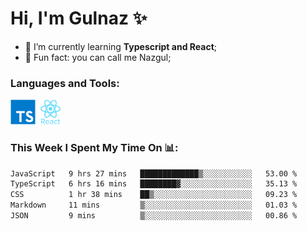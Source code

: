 <h1 align="left">Hi, I'm Gulnaz ✨</h1>
<!--  <img src="https://komarev.com/ghpvc/?username=funchosa&label=Profile%20views&color=0e75b6&style=flat" alt="funchosa"  />  -->

- 🌱 I’m currently learning **Typescript and React**;
- 👾 Fun fact: you can call me Nazgul;
<h3 align="left">Languages and Tools:</h3>

<p align="left"> 
 <!-- html5 -->
<!-- <a href="https://www.w3.org/html/" target="_blank" rel="noreferrer">    -->
<!-- <img src="https://raw.githubusercontent.com/devicons/devicon/master/icons/html5/html5-original-wordmark.svg" alt="html5" width="40" height="40"/> </a>  -->
<!-- css3 -->
<!-- <a href="https://www.w3schools.com/css/" target="_blank" rel="noreferrer">  -->
<!-- <img src="https://raw.githubusercontent.com/devicons/devicon/master/icons/css3/css3-original-wordmark.svg" alt="css3" width="40" height="40"/> </a>  -->
<!-- nodejs -->
<!-- <a href="https://nodejs.org/" target="_blank" rel="noreferrer">  -->
<!-- <img src="https://raw.githubusercontent.com/devicons/devicon/master/icons/nodejs/nodejs-original.svg" alt="css3" width="40" height="40"/> </a>  -->
<!-- javascript -->
<!-- <a href="https://developer.mozilla.org/en-US/docs/Web/JavaScript" target="_blank" rel="noreferrer">    -->
<!-- <img src="https://raw.githubusercontent.com/devicons/devicon/master/icons/javascript/javascript-original.svg" alt="javascript" width="40" height="40"/> </a>  -->
<!-- typescript -->
<a href="https://www.typescriptlang.org" target="_blank" rel="noreferrer">   
<img src="https://raw.githubusercontent.com/devicons/devicon/master/icons/typescript/typescript-original.svg" alt="typescript" width="40" height="40"/></a> 
<!-- react -->
<a href="https://reactjs.org/" target="_blank" rel="noreferrer">   
<img src="https://raw.githubusercontent.com/devicons/devicon/master/icons/react/react-original-wordmark.svg" alt="react" width="40" height="40"/></a> 
  
<!-- <a href="https://www.docker.com" target="_blank" rel="noreferrer">   
<img src="https://raw.githubusercontent.com/devicons/devicon/master/icons/docker/docker-original-wordmark.svg" alt="react" width="40" height="40"/> </a> 

<a href="https://www.mongodb.com" target="_blank" rel="noreferrer">   
<img src="https://raw.githubusercontent.com/devicons/devicon/master/icons/mongodb/mongodb-original-wordmark.svg" alt="react" width="40" height="40"/> </a> 

<a href="https://www.npmjs.com" target="_blank" rel="noreferrer">   
<img src="https://raw.githubusercontent.com/devicons/devicon/master/icons/npm/npm-original-wordmark.svg" alt="react" width="40" height="40"/> </a> 

<a href="https://code.visualstudio.com" target="_blank" rel="noreferrer">   
<img src="https://raw.githubusercontent.com/devicons/devicon/master/icons/visualstudio/visualstudio-plain-wordmark.svg" alt="react" width="40" height="40"/> </a> 
 -->


  
<h3 align="left">This Week I Spent My Time On 📊:</h3>
<!--START_SECTION:waka-->

```txt
JavaScript   9 hrs 27 mins   █████████████▒░░░░░░░░░░░   53.00 %
TypeScript   6 hrs 16 mins   ████████▓░░░░░░░░░░░░░░░░   35.13 %
CSS          1 hr 38 mins    ██▒░░░░░░░░░░░░░░░░░░░░░░   09.23 %
Markdown     11 mins         ▒░░░░░░░░░░░░░░░░░░░░░░░░   01.03 %
JSON         9 mins          ▒░░░░░░░░░░░░░░░░░░░░░░░░   00.86 %
```

<!--END_SECTION:waka-->
